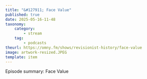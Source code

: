 ```yaml
---
title: "&#127911; Face Value"
published: true
date: 2025-05-16-11-48
taxonomy:
    category:
        - stream
    tag:
        - podcasts
theurl: https://omny.fm/shows/revisionist-history/face-value
image: artwork-resized.JPEG
template: item
---
```


Episode summary: Face Value
